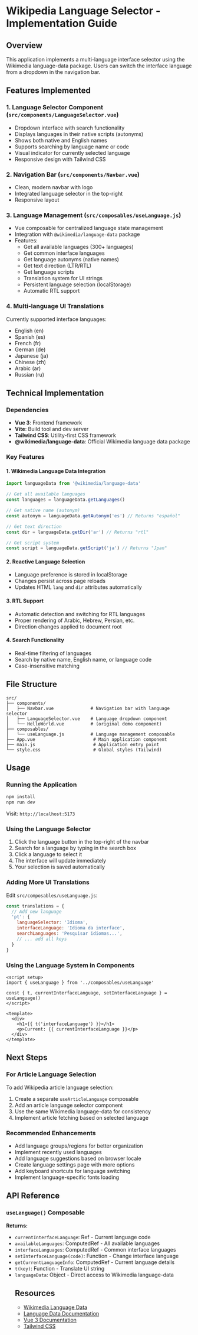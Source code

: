 # Wikipedia Language Selector - Implementation Guide

## Overview
This application implements a multi-language interface selector using the Wikimedia language-data package. Users can switch the interface language from a dropdown in the navigation bar.

## Features Implemented

### 1. **Language Selector Component** (`src/components/LanguageSelector.vue`)
- Dropdown interface with search functionality
- Displays languages in their native scripts (autonyms)
- Shows both native and English names
- Supports searching by language name or code
- Visual indicator for currently selected language
- Responsive design with Tailwind CSS

### 2. **Navigation Bar** (`src/components/Navbar.vue`)
- Clean, modern navbar with logo
- Integrated language selector in the top-right
- Responsive layout

### 3. **Language Management** (`src/composables/useLanguage.js`)
- Vue composable for centralized language state management
- Integration with `@wikimedia/language-data` package
- Features:
  - Get all available languages (300+ languages)
  - Get common interface languages
  - Get language autonyms (native names)
  - Get text direction (LTR/RTL)
  - Get language scripts
  - Translation system for UI strings
  - Persistent language selection (localStorage)
  - Automatic RTL support

### 4. **Multi-language UI Translations**
Currently supported interface languages:
- English (en)
- Spanish (es)
- French (fr)
- German (de)
- Japanese (ja)
- Chinese (zh)
- Arabic (ar)
- Russian (ru)

## Technical Implementation

### Dependencies
- **Vue 3**: Frontend framework
- **Vite**: Build tool and dev server
- **Tailwind CSS**: Utility-first CSS framework
- **@wikimedia/language-data**: Official Wikimedia language data package

### Key Features

#### 1. Wikimedia Language Data Integration
```javascript
import languageData from '@wikimedia/language-data'

// Get all available languages
const languages = languageData.getLanguages()

// Get native name (autonym)
const autonym = languageData.getAutonym('es') // Returns "español"

// Get text direction
const dir = languageData.getDir('ar') // Returns "rtl"

// Get script system
const script = languageData.getScript('ja') // Returns "Jpan"
```

#### 2. Reactive Language Selection
- Language preference is stored in localStorage
- Changes persist across page reloads
- Updates HTML `lang` and `dir` attributes automatically

#### 3. RTL Support
- Automatic detection and switching for RTL languages
- Proper rendering of Arabic, Hebrew, Persian, etc.
- Direction changes applied to document root

#### 4. Search Functionality
- Real-time filtering of languages
- Search by native name, English name, or language code
- Case-insensitive matching

## File Structure

```
src/
├── components/
│   ├── Navbar.vue              # Navigation bar with language selector
│   ├── LanguageSelector.vue    # Language dropdown component
│   └── HelloWorld.vue          # (original demo component)
├── composables/
│   └── useLanguage.js          # Language management composable
├── App.vue                      # Main application component
├── main.js                      # Application entry point
└── style.css                    # Global styles (Tailwind)
```

## Usage

### Running the Application
```bash
npm install
npm run dev
```

Visit: `http://localhost:5173`

### Using the Language Selector
1. Click the language button in the top-right of the navbar
2. Search for a language by typing in the search box
3. Click a language to select it
4. The interface will update immediately
5. Your selection is saved automatically

### Adding More UI Translations
Edit `src/composables/useLanguage.js`:

```javascript
const translations = {
  // Add new language
  'pt': {
    languageSelector: 'Idioma',
    interfaceLanguage: 'Idioma da interface',
    searchLanguages: 'Pesquisar idiomas...',
    // ... add all keys
  }
}
```

### Using the Language System in Components
```vue
<script setup>
import { useLanguage } from '../composables/useLanguage'

const { t, currentInterfaceLanguage, setInterfaceLanguage } = useLanguage()
</script>

<template>
  <div>
    <h1>{{ t('interfaceLanguage') }}</h1>
    <p>Current: {{ currentInterfaceLanguage }}</p>
  </div>
</template>
```

## Next Steps

### For Article Language Selection
To add Wikipedia article language selection:

1. Create a separate `useArticleLanguage` composable
2. Add an article language selector component
3. Use the same Wikimedia language-data for consistency
4. Implement article fetching based on selected language

### Recommended Enhancements
- Add language groups/regions for better organization
- Implement recently used languages
- Add language suggestions based on browser locale
- Create language settings page with more options
- Add keyboard shortcuts for language switching
- Implement language-specific fonts loading

## API Reference

### `useLanguage()` Composable

**Returns:**
- `currentInterfaceLanguage`: Ref<string> - Current language code
- `availableLanguages`: ComputedRef<Array> - All available languages
- `interfaceLanguages`: ComputedRef<Array> - Common interface languages
- `setInterfaceLanguage(code)`: Function - Change interface language
- `getCurrentLanguageInfo`: ComputedRef<Object> - Current language details
- `t(key)`: Function - Translate UI string
- `languageData`: Object - Direct access to Wikimedia language-data

## Resources
- [Wikimedia Language Data](https://github.com/wikimedia/language-data)
- [Language Data Documentation](https://language-data.readthedocs.io/)
- [Vue 3 Documentation](https://vuejs.org/)
- [Tailwind CSS](https://tailwindcss.com/)
